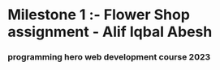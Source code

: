 # Milestone 1 :- Flower Shop assignment - Alif Iqbal Abesh
### programming hero web development course 2023